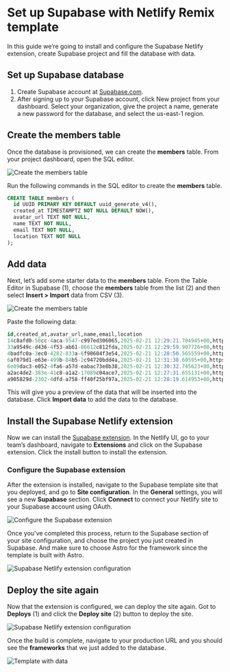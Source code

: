 # Set up Supabase with Netlify Remix template

In this guide we’re going to install and configure the Supabase Netlify extension, create Supabase project and fill the database with data.

## Set up Supabase database

1. Create Supabase account at [Supabase.com](https://supabase.com).
2. After signing up to your Supabase account, click New project from your dashboard. Select your organization, give the project a name, generate a new password for the database, and select the us-east-1 region.

## Create the members table

Once the database is provisioned, we can create the **members** table. From your project dashboard, open the SQL editor.

![Create the members table](/public/images/guides/supabase-netlify-sql-editor.png)

Run the following commands in the SQL editor to create the **members** table.

```sql
CREATE TABLE members (
  id UUID PRIMARY KEY DEFAULT uuid_generate_v4(),
  created_at TIMESTAMPTZ NOT NULL DEFAULT NOW(),
  avatar_url TEXT NOT NULL,
  name TEXT NOT NULL,
  email TEXT NOT NULL,
  location TEXT NOT NULL
);
```

## Add data

Next, let’s add some starter data to the **members** table. From the Table Editor in Supabase (1), choose the **members** table from the list (2) and then select **Insert > Import** data from CSV (3).

![Create the members table](/public/guides/supabase-netlify-import-csv.png)

Paste the following data:

```sql
id,created_at,avatar_url,name,email,location
14c8afd0-50cc-4aca-9547-c997ed306065,2025-02-21 12:29:21.704945+00,https://i.pravatar.cc/120?img=7,Ethan Reynolds,ethanreynolds@demoemail.com,United States
33a9549c-d436-4f53-ab61-86612c812fda,2025-02-21 12:29:59.907726+00,https://i.pravatar.cc/120?img=52,Eero Virtanen,virtanen@demoemail.com,Finland
4badfc0a-3ec0-4282-833a-6f90604f3e54,2025-02-21 12:28:50.565559+00,https://i.pravatar.cc/120?img=47,Viktoria Melnyk,viktoria@demoemail.com,Ukraine
6af079d1-e63e-499b-84b5-2c94720bdd4a,2025-02-21 12:31:38.60595+00,https://i.pravatar.cc/120?img=14,Elliot Mercer,elliotmercer@demoemail.com,Norway
6e09dac3-e052-4fa6-a57d-eabac73e8b38,2025-02-21 12:30:32.745623+00,https://i.pravatar.cc/120?img=68,Piotr Kaminski,kaminski@demoemail.com,Poland
a2ac4de2-383e-41c8-a1a2-17089c04ace7,2025-02-21 12:27:31.655131+00,https://i.pravatar.cc/120?img=16,Mira Thornton,mira@demoemail.com,Canada
a905829d-2302-4dfd-a758-ff40f25bf97a,2025-02-21 12:28:19.614953+00,https://i.pravatar.cc/120?img=31,Suhyun Park,suhyunpark@demoemail.com,South Korea
```

This will give you a preview of the data that will be inserted into the database. Click **Import data** to add the data to the database.

## Install the Supabase Netlify extension

Now we can install the [Supabase extension](https://app.netlify.com/extensions/supabase). In the Netlify UI, go to your team’s dashboard, navigate to **Extensions** and click on the Supabase extension. Click the install button to install the extension.

### Configure the Supabase extension

After the extension is installed, navigate to the Supabase template site that you deployed, and go to **Site configuration**. In the **General** settings, you will see a new **Supabase** section. Click **Connect** to connect your Netlify site to your Supabase account using OAuth.

![Configure the Supabase extension](/public/guides/supabase-netlify-connect-oauth.png)

Once you’ve completed this process, return to the Supabase section of your site configuration, and choose the project you just created in Supabase. And make sure to choose Astro for the framework since the template is built with Astro.

![Supabase Netlify extension configuration](/public/guides/supabase-netlify-extension-configuration.png)

## Deploy the site again

Now that the extension is configured, we can deploy the site again. Got to **Deploys** (1) and click the **Deploy site** (2) button to deploy the site. 

![Supabase Netlify extension configuration](/public/guides/deploy-button.png)

Once the build is complete, navigate to your production URL and you should see the **frameworks** that we just added to the database.

![Template with data](/public/guides/remix-dashboard.png)